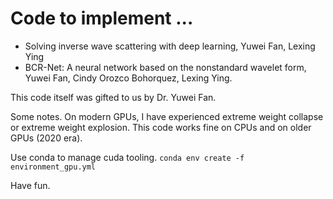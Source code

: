 # Code to implement ...
- Solving inverse wave scattering with deep learning, Yuwei Fan, Lexing Ying
- BCR-Net: A neural network based on the nonstandard wavelet
form, Yuwei Fan, Cindy Orozco Bohorquez, Lexing Ying.

This code itself was gifted to us by Dr. Yuwei Fan.

Some notes.
On modern GPUs, I have experienced extreme weight collapse or extreme weight explosion.
This code works fine on CPUs and on older GPUs (2020 era).

Use conda to manage cuda tooling. 
`conda env create -f environment_gpu.yml`

Have fun.